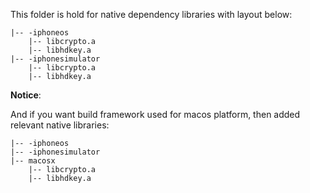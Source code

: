 This folder is hold for native dependency libraries with layout below:

```
|-- -iphoneos
    |-- libcrypto.a
    |-- libhdkey.a
|-- -iphonesimulator
    |-- libcrypto.a
    |-- libhdkey.a
```

**Notice**:

And if you want build framework used for macos platform, then added relevant native libraries:

```
|-- -iphoneos
|-- -iphonesimulator
|-- macosx
    |-- libcrypto.a
    |-- libhdkey.a
```
